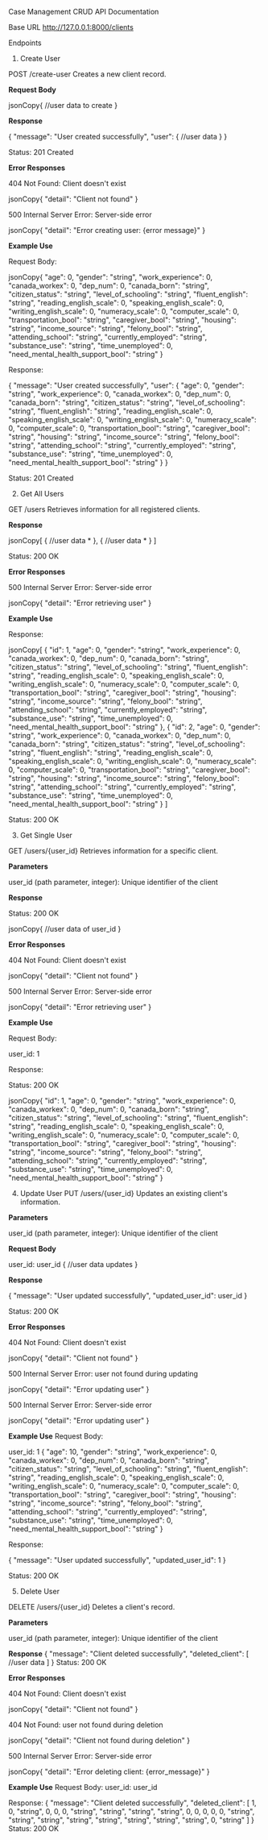Case Management CRUD API Documentation

Base URL
http://127.0.0.1:8000/clients


Endpoints

1. Create User

POST /create-user
Creates a new client record.

**Request Body**

jsonCopy{
  //user data to create
}

**Response**

{
  "message": "User created successfully",
  "user": {
    //user data
  }
}

Status: 201 Created

**Error Responses**

404 Not Found: Client doesn't exist

jsonCopy{
  "detail": "Client not found"
}

500 Internal Server Error: Server-side error

jsonCopy{
  "detail": "Error creating user: {error message}"
}

**Example Use**

Request Body:

jsonCopy{
  "age": 0,
  "gender": "string",
  "work_experience": 0,
  "canada_workex": 0,
  "dep_num": 0,
  "canada_born": "string",
  "citizen_status": "string",
  "level_of_schooling": "string",
  "fluent_english": "string",
  "reading_english_scale": 0,
  "speaking_english_scale": 0,
  "writing_english_scale": 0,
  "numeracy_scale": 0,
  "computer_scale": 0,
  "transportation_bool": "string",
  "caregiver_bool": "string",
  "housing": "string",
  "income_source": "string",
  "felony_bool": "string",
  "attending_school": "string",
  "currently_employed": "string",
  "substance_use": "string",
  "time_unemployed": 0,
  "need_mental_health_support_bool": "string"
}

Response:

{
  "message": "User created successfully",
  "user": {
    "age": 0,
    "gender": "string",
    "work_experience": 0,
    "canada_workex": 0,
    "dep_num": 0,
    "canada_born": "string",
    "citizen_status": "string",
    "level_of_schooling": "string",
    "fluent_english": "string",
    "reading_english_scale": 0,
    "speaking_english_scale": 0,
    "writing_english_scale": 0,
    "numeracy_scale": 0,
    "computer_scale": 0,
    "transportation_bool": "string",
    "caregiver_bool": "string",
    "housing": "string",
    "income_source": "string",
    "felony_bool": "string",
    "attending_school": "string",
    "currently_employed": "string",
    "substance_use": "string",
    "time_unemployed": 0,
    "need_mental_health_support_bool": "string"
  }
}

Status: 201 Created

2. Get All Users

GET /users
Retrieves information for all registered clients.

**Response**

jsonCopy[
  {
    //user data *
  },
  {
    //user data *
  }
]

Status: 200 OK

**Error Responses**

500 Internal Server Error: Server-side error

jsonCopy{
  "detail": "Error retrieving user"
}


**Example Use**

Response:

jsonCopy[
  {
    "id": 1,
    "age": 0,
    "gender": "string",
    "work_experience": 0,
    "canada_workex": 0,
    "dep_num": 0,
    "canada_born": "string",
    "citizen_status": "string",
    "level_of_schooling": "string",
    "fluent_english": "string",
    "reading_english_scale": 0,
    "speaking_english_scale": 0,
    "writing_english_scale": 0,
    "numeracy_scale": 0,
    "computer_scale": 0,
    "transportation_bool": "string",
    "caregiver_bool": "string",
    "housing": "string",
    "income_source": "string",
    "felony_bool": "string",
    "attending_school": "string",
    "currently_employed": "string",
    "substance_use": "string",
    "time_unemployed": 0,
    "need_mental_health_support_bool": "string"
  },
  {
    "id": 2,
    "age": 0,
    "gender": "string",
    "work_experience": 0,
    "canada_workex": 0,
    "dep_num": 0,
    "canada_born": "string",
    "citizen_status": "string",
    "level_of_schooling": "string",
    "fluent_english": "string",
    "reading_english_scale": 0,
    "speaking_english_scale": 0,
    "writing_english_scale": 0,
    "numeracy_scale": 0,
    "computer_scale": 0,
    "transportation_bool": "string",
    "caregiver_bool": "string",
    "housing": "string",
    "income_source": "string",
    "felony_bool": "string",
    "attending_school": "string",
    "currently_employed": "string",
    "substance_use": "string",
    "time_unemployed": 0,
    "need_mental_health_support_bool": "string"
  }
]

Status: 200 OK


3. Get Single User

GET /users/{user_id}
Retrieves information for a specific client.

**Parameters**

user_id (path parameter, integer): Unique identifier of the client


**Response**

Status: 200 OK

jsonCopy{
  //user data of user_id
}

**Error Responses**

404 Not Found: Client doesn't exist

jsonCopy{
  "detail": "Client not found"
}


500 Internal Server Error: Server-side error

jsonCopy{
  "detail": "Error retrieving user"
}

**Example Use**

Request Body:

user_id: 1

Response:

Status: 200 OK

jsonCopy{
  "id": 1,
  "age": 0,
  "gender": "string",
  "work_experience": 0,
  "canada_workex": 0,
  "dep_num": 0,
  "canada_born": "string",
  "citizen_status": "string",
  "level_of_schooling": "string",
  "fluent_english": "string",
  "reading_english_scale": 0,
  "speaking_english_scale": 0,
  "writing_english_scale": 0,
  "numeracy_scale": 0,
  "computer_scale": 0,
  "transportation_bool": "string",
  "caregiver_bool": "string",
  "housing": "string",
  "income_source": "string",
  "felony_bool": "string",
  "attending_school": "string",
  "currently_employed": "string",
  "substance_use": "string",
  "time_unemployed": 0,
  "need_mental_health_support_bool": "string"
}



4. Update User
PUT /users/{user_id}
Updates an existing client's information.

**Parameters**

user_id (path parameter, integer): Unique identifier of the client

**Request Body**

user_id: user_id
{
  //user data updates
}

**Response**

{
  "message": "User updated successfully",
  "updated_user_id": user_id
}

Status: 200 OK

**Error Responses**

404 Not Found: Client doesn't exist

jsonCopy{
  "detail": "Client not found"
}

500 Internal Server Error: user not found during updating

jsonCopy{
  "detail": "Error updating user"
}

500 Internal Server Error: Server-side error

jsonCopy{
  "detail": "Error updating user"
}

**Example Use**
Request Body:

user_id: 1
{
  "age": 10,
  "gender": "string",
  "work_experience": 0,
  "canada_workex": 0,
  "dep_num": 0,
  "canada_born": "string",
  "citizen_status": "string",
  "level_of_schooling": "string",
  "fluent_english": "string",
  "reading_english_scale": 0,
  "speaking_english_scale": 0,
  "writing_english_scale": 0,
  "numeracy_scale": 0,
  "computer_scale": 0,
  "transportation_bool": "string",
  "caregiver_bool": "string",
  "housing": "string",
  "income_source": "string",
  "felony_bool": "string",
  "attending_school": "string",
  "currently_employed": "string",
  "substance_use": "string",
  "time_unemployed": 0,
  "need_mental_health_support_bool": "string"
}

Response:

{
  "message": "User updated successfully",
  "updated_user_id": 1
}

Status: 200 OK



5. Delete User

DELETE /users/{user_id}
Deletes a client's record.

**Parameters**

user_id (path parameter, integer): Unique identifier of the client

**Response**
{
  "message": "Client deleted successfully",
  "deleted_client": [
    //user data
  ]
}
Status: 200 OK


**Error Responses**

404 Not Found: Client doesn't exist

jsonCopy{
  "detail": "Client not found"
}

404 Not Found: user not found during deletion

jsonCopy{
  "detail": "Client not found during deletion"
}

500 Internal Server Error: Server-side error

jsonCopy{
  "detail": "Error deleting client: {error_message}"
}

**Example Use**
Request Body:
user_id: user_id

Response:
{
  "message": "Client deleted successfully",
  "deleted_client": [
    1,
    0,
    "string",
    0,
    0,
    0,
    "string",
    "string",
    "string",
    "string",
    0,
    0,
    0,
    0,
    0,
    "string",
    "string",
    "string",
    "string",
    "string",
    "string",
    "string",
    "string",
    0,
    "string"
  ]
}
Status: 200 OK